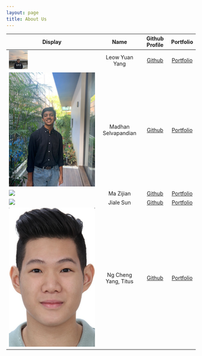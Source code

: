 ```yaml
---
layout: page
title: About Us 
---
```


Display | Name | Github Profile | Portfolio
--------|:----:|:--------------:|:---------:
<img src="images/leowyy99_dp.jpg" width=50 height=50> | Leow Yuan Yang | [Github](https://github.com/leowyy99) | [Portfolio](https://ay2122s1-cs2113t-t09-2.github.io/tp/team/leowyy99.html)
![](images/madhanse.jpg) | Madhan Selvapandian | [Github](https://github.com/madhanse) | [Portfolio](docs/team/madhanse.md)  
![](https://via.placeholder.com/100.png?text=Photo) | Ma Zijian | [Github](https://github.com/MAZJ124) | [Portfolio](https://ay2122s1-cs2113t-t09-2.github.io/tp/team/mazj124.html)  
![](https://via.placeholder.com/100.png?text=Photo) | Jiale Sun | [Github](https://github.com/Jiale-Sun) | [Portfolio](https://ay2122s1-cs2113t-t09-2.github.io/tp/team/Jiale-Sun.html)  
![](images/titustortoiseturtle1999_dp.png) | Ng Cheng Yang, Titus | [Github](https://github.com/titustortoiseturtle1999) | [Portfolio](https://ay2122s1-cs2113t-t09-2.github.io/tp/team/titustortoiseturtle1999.html)  
